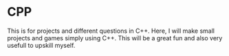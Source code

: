# CPP
This is for projects and different questions in C++.
Here, I will make small projects and games simply using C++. This will be a great fun and also very usefull to upskill myself.
